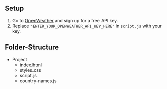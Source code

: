 ## Setup
1. Go to [OpenWeather](https://openweathermap.org/api) and sign up for a free API key.
2. Replace `"ENTER_YOUR_OPENWEATHER_API_KEY_HERE"` in `script.js` with your key.

## Folder-Structure
- Project
  - index.html
  - styles.css
  - script.js
  - country-names.js
